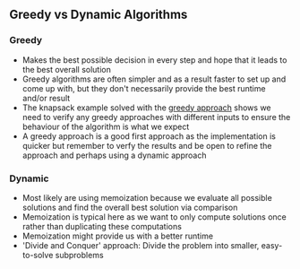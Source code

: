 ## Greedy vs Dynamic Algorithms

### Greedy
- Makes the best possible decision in every step and hope that it leads to the best overall solution
- Greedy algorithms are often simpler and as a result faster to set up and come up with, but they don't necessarily provide the best runtime and/or result
- The knapsack example solved with the [greedy approach]('./greedy-knapsack.js') shows we need to verify any greedy approaches with different inputs to ensure the behaviour of the algorithm is what we expect
- A greedy approach is a good first approach as the implementation is quicker but remember to verfy the results and be open to refine the approach and perhaps using a dynamic approach

### Dynamic
- Most likely are using memoization because we evaluate all possible solutions and find the overall best solution via comparison
- Memoization is typical here as we want to only compute solutions once rather than duplicating these computations
- Memoization might provide us with a better runtime
- 'Divide and Conquer' approach: Divide the problem into smaller, easy-to-solve subproblems

